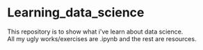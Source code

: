 # Learning_data_science
This repository is to show what i've learn about data science.  
All my ugly works/exercises are .ipynb and the rest are resources.   
